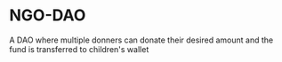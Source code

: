 # NGO-DAO
A DAO  where multiple donners can donate their desired amount and the fund is transferred to children's wallet
